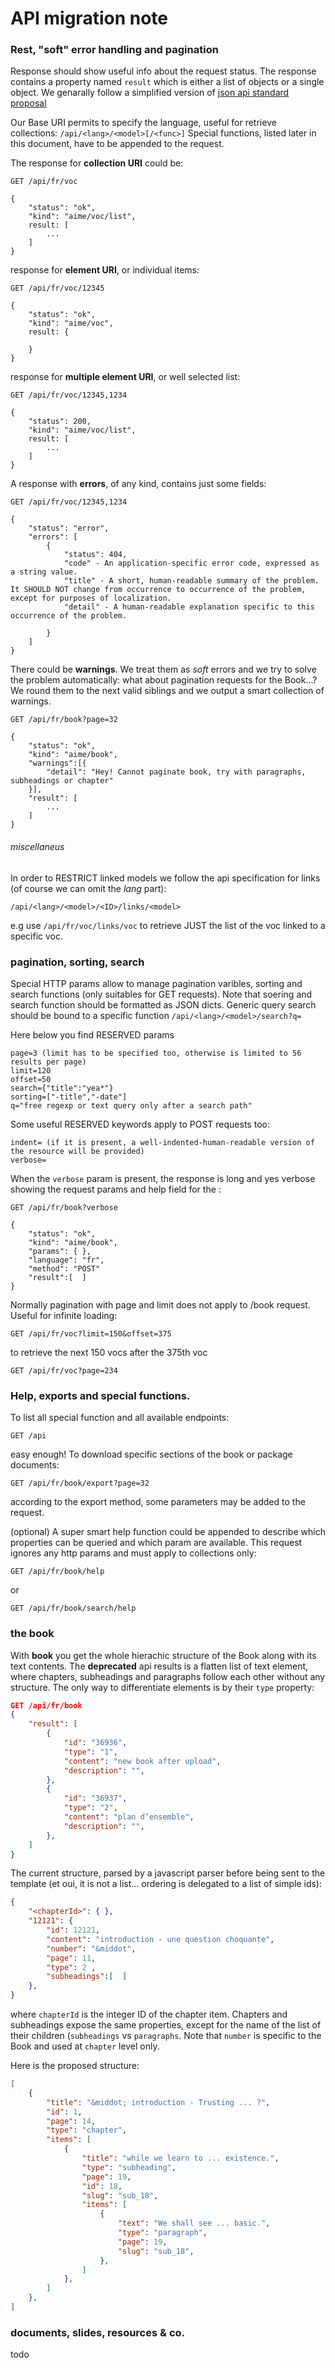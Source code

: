 # API migration note

### Rest, "soft" error handling and pagination

Response should show useful info about the request status. The response contains a property named `result` which is either a list of objects or a single object.
We genarally follow a simplified version of [json api standard proposal](http://jsonapi.org/)

Our Base URI permits to specify the language, useful for retrieve collections:
`/api/<lang>/<model>[/<func>]`
Special functions, listed later in this document, have to be appended to the request.

The response for **collection URI** could be:

```
GET /api/fr/voc

{
	"status": "ok",
	"kind": "aime/voc/list",
	result: [
		...
	]
}
```
response for **element URI**, or individual items:

```
GET /api/fr/voc/12345

{
	"status": "ok",
	"kind": "aime/voc",
	result: {
	
	}
}
```

response for **multiple element URI**, or well selected list:

```
GET /api/fr/voc/12345,1234

{
	"status": 200,
	"kind": "aime/voc/list",
	result: [
		...
	]
}
```

A response with **errors**, of any kind, contains just some fields:

```
GET /api/fr/voc/12345,1234

{
	"status": "error",
	"errors": [
		{
			"status": 404,
			"code" - An application-specific error code, expressed as a string value.
			"title" - A short, human-readable summary of the problem. It SHOULD NOT change from occurrence to occurrence of the problem, except for purposes of localization.
			"detail" - A human-readable explanation specific to this occurrence of the problem.
			
		}
	]
}

```

There could be **warnings**. We treat them as *soft* errors and we try to solve the problem automatically: what about pagination requests for the Book...? We round them to the next valid siblings and we output a smart collection of warnings.

```
GET /api/fr/book?page=32

{
	"status": "ok",
	"kind": "aime/book",
	"warnings":[{
		"detail": "Hey! Cannot paginate book, try with paragraphs, subheadings or chapter"
	}],
	"result": [
		...
	]
}
```

###### miscellaneus
In order to RESTRICT linked models we follow the api specification for links (of course we can omit the *lang* part):

`/api/<lang>/<model>/<ID>/links/<model>`

e.g use `/api/fr/voc/links/voc`
to retrieve JUST the list of the voc linked to a specific voc.


### pagination, sorting, search
Special HTTP params allow to manage pagination varibles, sorting and search functions (only suitables for GET requests). Note that soering and search function should be formatted as JSON dicts. Generic query search should be bound to a specific function `/api/<lang>/<model>/search?q=`

Here below you find RESERVED params

	page=3 (limit has to be specified too, otherwise is limited to 56 results per page)
	limit=120
	offset=50
	search={"title":"yea*"}
	sorting=["-title","-date"]
	q="free regexp or text query only after a search path"
	
Some useful RESERVED keywords apply to POST requests too:

	indent= (if it is present, a well-indented-human-readable version of the resource will be provided)
	verbose=
	
When the `verbose` param is present, the response is long and yes verbose showing the request params and help field for the :

```
GET /api/fr/book?verbose

{
	"status": "ok",
	"kind": "aime/book",
	"params": {	},
	"language": "fr",
	"method": "POST"
	"result":[	]
}

```
	

Normally pagination with page and limit does not apply to /book request.
Useful for infinite loading:

```
GET /api/fr/voc?limit=150&offset=375
```
to retrieve the next 150 vocs after the 375th voc

```
GET /api/fr/voc?page=234
```

### Help, exports and special functions.
To list all special function and all available endpoints:
```
GET /api
```

easy enough!
To download specific sections of the book or package documents:

```
GET /api/fr/book/export?page=32
```
according to the export method, some parameters may be added to the request.


(optional) A super smart help function could be appended to describe which properties can be queried and which param are available. This request ignores any http params and must apply to collections only:

```
GET /api/fr/book/help
```

or

```
GET /api/fr/book/search/help
```


### the book

With **book** you get the whole hierachic structure of the Book along with its text contents.
The **deprecated** api results is a flatten list of text element, where chapters, subheadings and paragraphs follow each other without any structure. The only way to differentiate elements is by their `type` property:

```json
GET /api/fr/book
{
	"result": [
		{
			"id": "36936",
			"type": "1",
			"content": "new book after upload",
			"description": "",
		},
		{
			"id": "36937",
			"type": "2",
			"content": "plan d’ensemble",
			"description": "",
		},
	]
}

```

The current structure, parsed by a javascript parser before being sent to the template (et oui, it is not a list... ordering is delegated to a list of simple ids):

```json
{
	"<chapterId>": { },
	"12121": {
		"id": 12121,
		"content": "introduction - une question choquante",
		"number": "&middot",
		"page": 11,
		"type": 2 ,
		"subheadings":[  ]
	},
}
```
where `chapterId` is the integer ID of the chapter item.
Chapters and subheadings expose the same properties, except for the name of the list of their children (`subheadings` vs `paragraphs`. Note that `number` is specific to the Book and used at `chapter` level only.

Here is the proposed structure:

```json
[
	{
		"title": "&middot; introduction - Trusting ... ?",
		"id": 1,
		"page": 14,
		"type": "chapter",
		"items": [
			{	
				"title": "while we learn to ... existence.",
				"type": "subheading",
				"page": 19,
				"id": 18,
				"slug": "sub_18",
				"items": [
					{
						"text": "We shall see ... basic.",
						"type": "paragraph",
						"page": 19,
						"slug": "sub_18",
					},
				]
			},
		]
	},
]
```




### documents, slides, resources & co.
todo